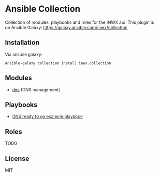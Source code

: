 # Ansible Collection

Collection of modules, playbooks and roles for the INWX api. This plugin is on Ansible Galaxy: https://galaxy.ansible.com/inwx/collection

## Installation

Via ansible galaxy:
```
ansible-galaxy collection install inwx.collection
```

## Modules

* [dns](plugins/docs/dns-module-documentation.md) (DNS management)

## Playbooks

* [DNS ready to go example playbook](playbooks/examples/dns_requests_installation.yml)

## Roles

TODO

License
----

MIT
